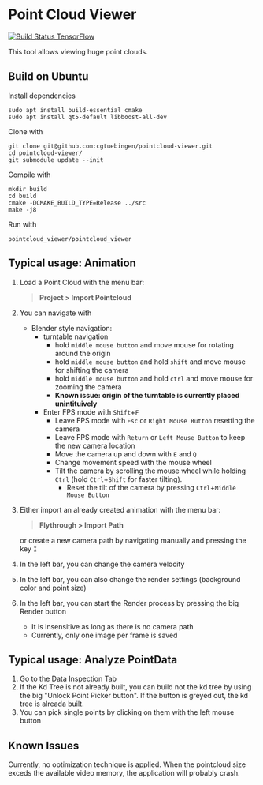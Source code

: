 # Point Cloud Viewer

[![Build Status TensorFlow](https://ci.patwie.com/api/badges/cgtuebingen/pointcloud-viewer/status.svg)](http://ci.patwie.com/cgtuebingen/pointcloud-viewer)

This tool allows viewing huge point clouds.

## Build on Ubuntu

Install dependencies

    sudo apt install build-essential cmake
    sudo apt install qt5-default libboost-all-dev

Clone with

    git clone git@github.com:cgtuebingen/pointcloud-viewer.git
    cd pointcloud-viewer/
    git submodule update --init

Compile with

    mkdir build
    cd build
    cmake -DCMAKE_BUILD_TYPE=Release ../src
    make -j8

Run with

    pointcloud_viewer/pointcloud_viewer

## Typical usage: Animation

1. Load a Point Cloud with the menu bar:
    > **Project > Import Pointcloud**
2. You can navigate with
    - Blender style navigation:
        - turntable navigation
            - hold `middle mouse button` and move mouse for rotating around the origin
            - hold `middle mouse button` and hold `shift` and move mouse for shifting the camera
            - hold `middle mouse button` and hold `ctrl` and move mouse for zooming the camera
            - **Known issue: origin of the turntable is currently placed unintituively**
        - Enter FPS mode with `Shift`+`F`
            - Leave FPS mode with `Esc` or `Right Mouse Button` resetting the camera
            - Leave FPS mode with `Return` or `Left Mouse Button` to keep the new camera location
            - Move the camera up and down with `E` and `Q`
            - Change movement speed with the mouse wheel
            - Tilt the camera by scrolling the mouse wheel while holding `Ctrl` (hold `Ctrl`+`Shift` for faster tilting).
                - Reset the tilt of the camera by pressing `Ctrl`+`Middle Mouse Button`
3. Either import an already created animation with the menu bar:
    > **Flythrough > Import Path**

    or create a new camera path by navigating manually and pressing the key `I`
4. In the left bar, you can change the camera velocity
5. In the left bar, you can also change the render settings (background color and point size)
6. In the left bar, you can start the Render process by pressing the big Render button
    - It is insensitive as long as there is no camera path
    - Currently, only one image per frame is saved

## Typical usage: Analyze PointData

1. Go to the Data Inspection Tab
2. If the Kd Tree is not already built, you can build not the kd tree by using the big "Unlock Point Picker button". If the button is greyed out, the kd tree is alreada built.
3. You can pick single points by clicking on them with the left mouse button

## Known Issues

Currently, no optimization technique is applied. When the pointcloud size exceds the available video memory, the application will probably crash.
